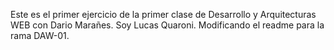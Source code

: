 Este es el primer ejercicio de la primer clase de Desarrollo y Arquitecturas WEB con Dario Marañes.
Soy Lucas Quaroni.
Modificando el readme para la rama DAW-01.